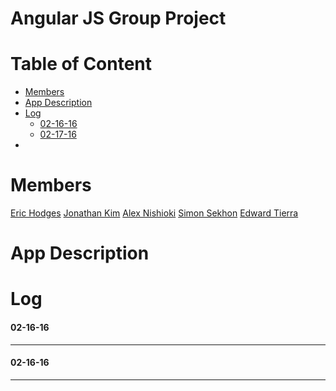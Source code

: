 # Angular JS Group Project

Table of Content
================
* [Members](#members)
* [App Description](#app-description)
* [Log](#log)
  * [02-16-16](#02-16-16)
  * [02-17-16](#02-17-16)
* [](#)

Members
=======
[Eric Hodges](https://github.com/erichodges)
[Jonathan Kim](https://github.com/jonathan1228)
[Alex Nishioki](https://github.com/alexnishioki)
[Simon Sekhon](https://github.com/SimonSekhon)
[Edward Tierra](https://github.com/Thatsedrich)


App Description
===============

Log
===


#### 02-16-16
--------


#### 02-16-16
--------
